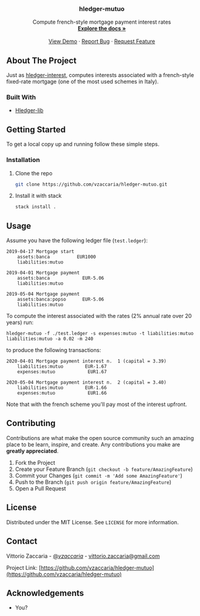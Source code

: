 <!--
*** Thanks for checking out the Best-README-Template. If you have a suggestion
*** that would make this better, please fork the repo and create a pull request
*** or simply open an issue with the tag "enhancement".
*** Thanks again! Now go create something AMAZING! :D
***
***
***
*** To avoid retyping too much info. Do a search and replace for the following:
*** vzaccaria, hledger-mutuo, twitter_handle, email, hledger-mutuo, Compute french-style mortgage payment rates
-->

<!-- PROJECT SHIELDS -->
<!--
*** I'm using markdown "reference style" links for readability.
*** Reference links are enclosed in brackets [ ] instead of parentheses ( ).
*** See the bottom of this document for the declaration of the reference variables
*** for contributors-url, forks-url, etc. This is an optional, concise syntax you may use.
*** https://www.markdownguide.org/basic-syntax/#reference-style-links
-->

<!--[![Contributors][contributors-shield]][contributors-url]
[![Forks][forks-shield]][forks-url] [![Stargazers][stars-shield]][stars-url]
[![Issues][issues-shield]][issues-url]
[![MIT License][license-shield]][license-url]
[![LinkedIn][linkedin-shield]][linkedin-url]-->

<!-- PROJECT LOGO -->
<br />
<p align="center">

  <h3 align="center">hledger-mutuo</h3>

  <p align="center">
    Compute french-style mortgage payment interest rates
    <br />
    <a href="https://github.com/vzaccaria/hledger-mutuo"><strong>Explore the docs »</strong></a>
    <br />
    <br />
    <a href="https://github.com/vzaccaria/hledger-mutuo">View Demo</a>
    ·
    <a href="https://github.com/vzaccaria/hledger-mutuo/issues">Report Bug</a>
    ·
    <a href="https://github.com/vzaccaria/hledger-mutuo/issues">Request Feature</a>
  </p>
</p>

<!-- ABOUT THE PROJECT -->

## About The Project

<!-- [![Product Name Screen Shot][product-screenshot]](https://example.com) -->

Just as [hledger-interest](https://hackage.haskell.org/package/hledger-interest), computes interests associated with a french-style fixed-rate mortgage (one of the most used schemes in Italy).


### Built With

- [Hledger-lib](https://hackage.haskell.org/package/hledger)

<!-- GETTING STARTED -->

## Getting Started

To get a local copy up and running follow these simple steps.

### Installation

1. Clone the repo

   ```sh
   git clone https://github.com/vzaccaria/hledger-mutuo.git
   ```
2. Install it with stack 

   ```sh
   stack install .
   ```

<!-- USAGE EXAMPLES -->

## Usage

Assume you have the following ledger file (`test.ledger`):

```ledger
2019-04-17 Mortgage start
    assets:banca          EUR1000
    liabilities:mutuo    

2019-04-01 Mortgage payment 
    assets:banca            EUR-5.06
    liabilities:mutuo       

2019-05-04 Mortgage payment 
    assets:banca:popso      EUR-5.06
    liabilities:mutuo
```

To compute the interest associated with the rates (2% annual rate over 20 years) run:

```
hledger-mutuo -f ./test.ledger -s expenses:mutuo -t liabilities:mutuo liabilities:mutuo -a 0.02 -m 240
```

to produce the following transactions:

```ledger
2020-04-01 Mortgage payment interest n.  1 (capital = 3.39)
    liabilities:mutuo        EUR-1.67
    expenses:mutuo            EUR1.67

2020-05-04 Mortgage payment interest n.  2 (capital = 3.40)
    liabilities:mutuo        EUR-1.66
    expenses:mutuo            EUR1.66
```

Note that with the french scheme you'll pay most of the interest upfront.

## Contributing

Contributions are what make the open source community such an amazing place to
be learn, inspire, and create. Any contributions you make are **greatly
appreciated**.

1. Fork the Project
2. Create your Feature Branch (`git checkout -b feature/AmazingFeature`)
3. Commit your Changes (`git commit -m 'Add some AmazingFeature'`)
4. Push to the Branch (`git push origin feature/AmazingFeature`)
5. Open a Pull Request

<!-- LICENSE -->

## License

Distributed under the MIT License. See `LICENSE` for more information.

<!-- CONTACT -->

## Contact

Vittorio Zaccaria - [@_vzaccaria_](https://twitter.com/_vzaccaria_) - vittorio.zaccaria@gmail.com

Project Link:
[https://github.com/vzaccaria/hledger-mutuo](https://github.com/vzaccaria/hledger-mutuo)

<!-- ACKNOWLEDGEMENTS -->

## Acknowledgements

- You?


<!--<!-- MARKDOWN LINKS & IMAGES -->
<!-- https://www.markdownguide.org/basic-syntax/#reference-style-links -->

[contributors-shield]:
  https://img.shields.io/github/contributors/vzaccaria/repo.svg?style=for-the-badge
[contributors-url]: https://github.com/vzaccaria/repo/graphs/contributors
[forks-shield]:
  https://img.shields.io/github/forks/vzaccaria/repo.svg?style=for-the-badge
[forks-url]: https://github.com/vzaccaria/repo/network/members
[stars-shield]:
  https://img.shields.io/github/stars/vzaccaria/repo.svg?style=for-the-badge
[stars-url]: https://github.com/vzaccaria/repo/stargazers
[issues-shield]:
  https://img.shields.io/github/issues/vzaccaria/repo.svg?style=for-the-badge
[issues-url]: https://github.com/vzaccaria/repo/issues
[license-shield]:
  https://img.shields.io/github/license/vzaccaria/repo.svg?style=for-the-badge
[license-url]: https://github.com/vzaccaria/repo/blob/master/LICENSE.txt
[linkedin-shield]:
  https://img.shields.io/badge/-LinkedIn-black.svg?style=for-the-badge&logo=linkedin&colorB=555
[linkedin-url]: https://linkedin.com/in/vzaccaria-->
